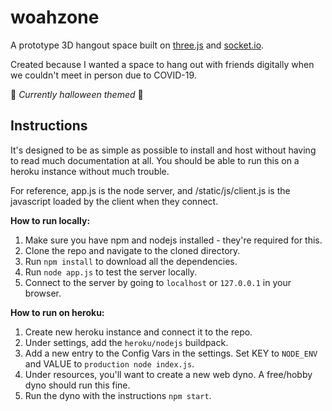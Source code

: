 # woahzone
A prototype 3D hangout space built on [three.js](https://github.com/mrdoob/three.js) and [socket.io](https://github.com/socketio/socket.io).

Created because I wanted a space to hang out with friends digitally when we couldn't meet in person due to COVID-19. 

:ghost: *Currently halloween themed* :ghost:

## Instructions
It's designed to be as simple as possible to install and host without having to read much documentation at all. You should be able to run this on a heroku instance without much trouble.

For reference, app.js is the node server, and /static/js/client.js is the javascript loaded by the client when they connect.

**How to run locally:**
1. Make sure you have npm and nodejs installed - they're required for this.
2. Clone the repo and navigate to the cloned directory.
3. Run `npm install` to download all the dependencies.
4. Run `node app.js` to test the server locally.
5. Connect to the server by going to `localhost` or `127.0.0.1` in your browser.

**How to run on heroku:**
1. Create new heroku instance and connect it to the repo.
2. Under settings, add the `heroku/nodejs` buildpack.
3. Add a new entry to the Config Vars in the settings. Set KEY to `NODE_ENV` and VALUE to `production node index.js`.
4. Under resources, you'll want to create a new web dyno. A free/hobby dyno should run this fine.
5. Run the dyno with the instructions `npm start`.
